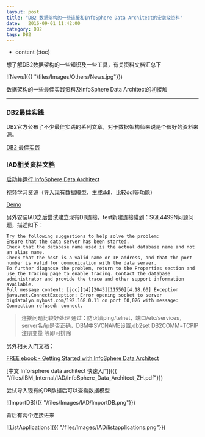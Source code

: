 ```yaml
---
layout: post
title: "DB2 数据架构的一些连接和InfoSphere Data Architect的安装及资料"
date:   2016-09-01 11:42:00
category: DB2
tags: DB2 
---
```


* content
{:toc}

想了解DB2数据架构的一些知识及一些工具，有关资料文档汇总下




![News]({{ "/files/Images/Others/News.jpg"}})

数据架构的一些最佳实践资料及InfoSphere Data Architect的初接触

---

### DB2最佳实践


DB2官方公布了不少最佳实践的系列文章，对于数据架构师来说是个很好的资料来源。

[DB2 最佳实践](http://www.ibm.com/developerworks/cn/data/bestpractices/)

### IAD相关资料文档

[启动并运行 InfoSphere Data Architect](http://www.ibm.com/developerworks/cn/data/library/techarticle/dm-1510-infosphere-data-architect-resources-trs/)

视频学习资源（导入现有数据模型，生成ddl，比较ddl等功能）

[Demo](http://public.dhe.ibm.com/software/dw/demos/ida/IDADemoFeb27.html)



另外安装IAD之后尝试建立现有DB连接，test新建连接碰到：SQL4499N问题问题，描述如下：

	Try the following suggestions to help solve the problem:
	Ensure that the data server has been started.
	Check that the database name used is the actual database name and not an alias name.
	Check that the host is a valid name or IP address, and that the port number is valid for communication with the data server.
	To further diagnose the problem, return to the Properties section and use the Tracing page to enable tracing. Contact the database administrator and provide the trace and other support information available.
	Full message content: [jcc][t4][2043][11550][4.18.60] Exception java.net.ConnectException: Error opening socket to server bigdatalyn.myhost.com/192.168.0.11 on port 60,026 with message: Connection refused: connect.


> 连接问题比较好处理
> 通过：防火墙ping/telnet，端口/etc/services，server名/ip是否正确，DBM中SVCNAME设置,db2set DB2COMM=TCPIP注册变量 等即可排除

另外相关入门文档：

[FREE ebook - Getting Started with InfoSphere Data Architect](https://www.ibm.com/developerworks/community/wikis/home?lang=en#!/wiki/Big%20Data%20University/page/FREE%20ebook%20-%20Getting%20Started%20with%20InfoSphere%20Data%20Architect)


[中文 Inforsphere data architect 快速入门]({{ "/files/IBM_Internal/IAD/InfoSphere_Data_Architect_ZH.pdf"}})

尝试导入现有的DB数据后可以查看数据模型

![ImportDB]({{ "/files/Images/IAD/ImportDB.png"}})

背后有两个连接进来

![ListApplications]({{ "/files/Images/IAD/listapplications.png"}})





